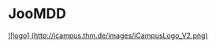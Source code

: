 # JooMDD #

[![logo] (http://icampus.thm.de/images/iCampusLogo_V2.png)](http://icampus.thm.de "Homepage of iCampus")